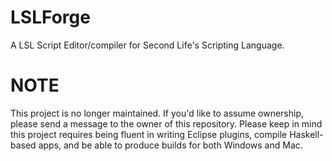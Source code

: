# LSLForge
A LSL Script Editor/compiler for Second Life's Scripting Language.


# NOTE
This project is no longer maintained.  If you'd like to assume ownership, please send a message to the owner of this repository.  Please keep in mind this project requires being fluent in writing Eclipse plugins, compile Haskell-based apps, and be able to produce builds for both Windows and Mac.
